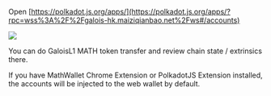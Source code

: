 Open [https://polkadot.js.org/apps/](https://polkadot.js.org/apps/?rpc=wss%3A%2F%2Fgalois-hk.maiziqianbao.net%2Fws#/accounts)

![](http://qiniu.eth.fm/2021-03-29-16170138820402.jpg)

You can do GaloisL1 MATH token transfer and review chain state / extrinsics there.

If you have MathWallet Chrome Extension or PolkadotJS Extension installed, the accounts will be injected to the web wallet by default.